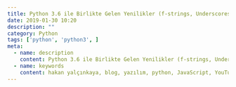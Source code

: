 ```yaml
---
title: Python 3.6 ile Birlikte Gelen Yenilikler (f-strings, Underscores, Secrets, ve Types)
date: 2019-01-30 10:20
description: ""
category: Python
tags: ['python', 'python3', ]
meta:
  - name: description
    content: Python 3.6 ile Birlikte Gelen Yenilikler (f-strings, Underscores, Secrets, ve Types)
  - name: keywords
    content: hakan yalçınkaya, blog, yazılım, python, JavaScript, YouTube, vue, vuepress, jamstack, staticgen, github, github pages, linux, file manager, mac os, ipython, bpython, ptpython
---
```

<Title/>

Python 3.6 ile birlikte gelen [f-strings](004-python-3-6-formatted-string.html) ile ilgili ayrı bir makale yazıp en çok kullanılan biçimlendirme şekillerini ayrıca yazmıştım. Şimdi hızlı bir tur daha atalım :)

Python 3.6 ile Birlikte Gelen Yenilikler:
- [f-strings](https://www.python.org/dev/peps/pep-0498/)
- [Underscores in Numeric Literals](https://www.python.org/dev/peps/pep-0515/)
- [Secrets](https://docs.python.org/3.6/library/secrets.html#module-secrets)
- [Type Hints](https://www.python.org/dev/peps/pep-0484/)

## 👍 f-strings:
.format kullanımından daha hızlı ve daha az yer kaplıyor, ayrıca performans açısından daha iyi olduğuyla ilgili makaleler var. Bu yüzden f-strings'i kullanmaya başlayalım. [f-strings makalemi incelemek için tıkla..](004-python-3-6-formatted-string.html)

## Underscores (Rakamsal İfadeler İçin Altçizgili Yazım):
Çok önemli olmasada yine Python'ın kod okurken kolaylık sağlamak adına yaptığı geliştirmelerden biri olduğunu söyleyebiliriz. Örneğin **price = 1000000.00** yazdığımda okumak zorken, tanımlamalarda artık **price = 1_000_000.00** olarak kullanabileceğiz.
```python
price = 1_000_000.00
```

## Secrets
Secrets modülü sayesinde token veya güvenli veriler oluşturabiliyoruz.

```python
import secrets

secrets.token_urlsafe(32)
>>> '51PxQ5t9tAKXKrnLwgxNu84viuUc88dTDwD-w_35HlI'

```

## 👍 Type Hints:
Statik dillerden alışık olduğumuz price:int = 100 ifadesini artık Python'da kullanabileceğiz. Fakat Python dinamik bir dil olduğundan dolayı tanımlamış olduğunuz price değişkenini price = 'this_is_price' int'ten farklı bir şekilde tanımlayabilirsiniz. Ve yine pep 0484'teki makalede diyor ki;

**Python will remain a dynamically typed language, and the authors have no desire to ever make type hints mandatory, even by convention.**

Yani Type Hints gelmiş olsa bile bu zorunlu bir özellik olmayacak ve dinamik dili bağlamayacak.

Yinede Fonksiyonlarımızda bu özelliği kullanacak olursak fonksiyonları daha güvenli hale getirebiliriz. Çünkü fonksiyonlarda bu denetim güzel çalışıyor.

Kullandığınız ide veya type checker bu denetimi yapabilir ve hatalarınızı gösterir fakat yinede Type Hints'e aykırı düzenlemeleriniz çalışmaya devam edebilir.

```python
# pip install mypy

def greeting(name: str) -> str:
    return 'Hello ' + name

price:int = 1_000

print(price)

price = "this is price"

print(price)

print(greeting("Hakan"))

>>> 1000
>>> this is price
>>> Hello Hakan


print(greeting(1_000))

In [6]: print(greeting(1_000))
---------------------------------------------------------------------------
TypeError                                 Traceback (most recent call last)
<ipython-input-6-5ef8c867790a> in <module>
----> 1 print(greeting(1_000))

<ipython-input-5-4849dcb90972> in greeting(name)
      1 def greeting(name: str) -> str:
----> 2     return 'Hello ' + name
      3
      4 price:int = 1_000
      5

TypeError: must be str, not int

```

```python
############ TERMINAL ############
# python_type_hints.py file:
"""
def greeting(name: str) -> str:
    return 'Hello ' + name

price:int = 1_000

print(price)

price = "this is price"

print(price)

print(greeting("Hakan"))

print(greeting(1_000))
"""

$: mypy python_type_hints.py
python_type_hints.py:8: error: Incompatible types in assignment (expression has type "str", variable has type "int")
python_type_hints.py:14: error: Argument 1 to "greeting" has incompatible type "int"; expected "str"
```
